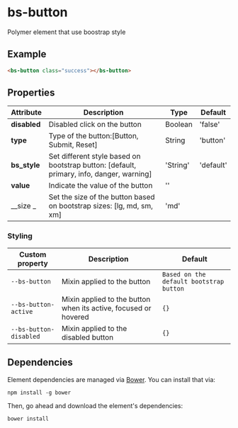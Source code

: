 # bs-button
Polymer element that use boostrap style

## Example

```html
<bs-button class="success"></bs-button>
```

## Properties

| Attribute | Description                       | Type   | Default |
|-----------|-----------------------------------|--------|---------|
| __disabled__ | Disabled click on the button | Boolean | 'false'|
| __type__ | Type of the button:[Button, Submit, Reset] | String | 'button'|
| __bs_style__ | Set different style based on bootstrap button: [default, primary, info, danger, warning] | 'String' | 'default'|
| __value__ | Indicate the value of the button | ''|
| __size _ | Set the size of the button based on bootstrap sizes: [lg, md, sm, xm] | 'md' |

### Styling

Custom property | Description | Default
----------------------|-------------|----------
|`--bs-button` | Mixin applied to the button | `Based on the default bootstrap button`
|`--bs-button-active` | Mixin applied to the button when its active, focused or hovered | `{}`
|`--bs-button-disabled` | Mixin applied to the disabled button | `{}`

## Dependencies

Element dependencies are managed via [Bower](http://bower.io/). You can
install that via:

    npm install -g bower

Then, go ahead and download the element's dependencies:

    bower install
